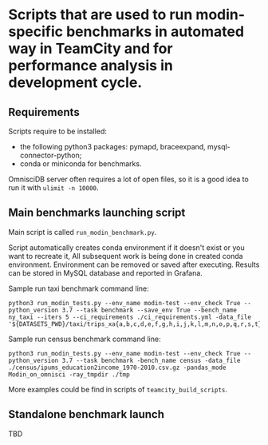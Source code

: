 # Scripts that are used to run modin-specific benchmarks in automated way in TeamCity and for performance analysis in development cycle.

## Requirements
Scripts require to be installed:
* the following python3 packages: pymapd, braceexpand, mysql-connector-python;
* conda or miniconda for benchmarks.

OmnisciDB server often requires a lot of open files, so it is a good idea to run it with
`ulimit -n 10000`.

## Main benchmarks launching script

Main script is called `run_modin_benchmark.py`.

Script automatically creates conda environment if it doesn't exist or you want to recreate it,
All subsequent work is being done in created conda environment. Environment can be
removed or saved after executing.
Results can be stored in MySQL database and reported in Grafana.

Sample run taxi benchmark command line:
```
python3 run_modin_tests.py --env_name modin-test --env_check True --python_version 3.7 --task benchmark --save_env True --bench_name ny_taxi --iters 5 --ci_requirements ./ci_requirements.yml -data_file '${DATASETS_PWD}/taxi/trips_xa{a,b,c,d,e,f,g,h,i,j,k,l,m,n,o,p,q,r,s,t}.csv'
```

Sample run census benchmark command line:
```
python3 run_modin_tests.py --env_name modin-test --env_check True --python_version 3.7 --task benchmark -bench_name census -data_file ./census/ipums_education2income_1970-2010.csv.gz -pandas_mode Modin_on_omnisci -ray_tmpdir ./tmp
```

More examples could be find in scripts of `teamcity_build_scripts`.

## Standalone benchmark launch

TBD
